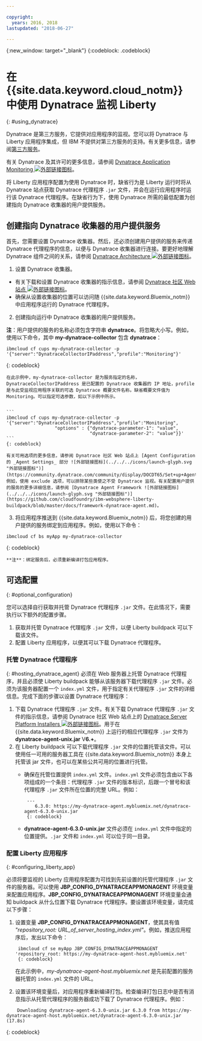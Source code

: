 ```yaml
---

copyright:
  years: 2016, 2018
lastupdated: "2018-06-27"

---
```


{:new_window: target="_blank"}
{:codeblock: .codeblock}

# 在 {{site.data.keyword.cloud_notm}} 中使用 Dynatrace 监视 Liberty
{: #using_dynatrace}

Dynatrace 是第三方服务，它提供对应用程序的监视。您可以将 Dynatrace 与 Liberty 应用程序集成，但 IBM 不提供对第三方服务的支持。有关更多信息，请参阅[第三方服务](../../common/buildpackSupport.html#third-party)。

有关 Dynatrace 及其许可的更多信息，请参阅 [Dynatrace Application Monitoring ![外部链接图标](../../../icons/launch-glyph.svg "外部链接图标")](http://www.dynatrace.com/en/products/application-monitoring.html)。

将 Liberty 应用程序配置为使用 Dynatrace 时，缺省行为是 Liberty 运行时将从 Dynatrace 站点获取 Dynatrace 代理程序 `.jar` 文件，并会在运行应用程序时运行该 Dynatrace 代理程序。在缺省行为下，使用 Dynatrace 所需的最低配置为创建指向 Dynatrace 收集器的用户提供服务。

## 创建指向 Dynatrace 收集器的用户提供服务

首先，您需要设置 Dynatrace 收集器。然后，还必须创建用户提供的服务来传递 Dynatrace 代理程序的信息，以便与 Dynatrace 收集器进行连接。要更好地理解 Dynatrace 组件之间的关系，请参阅 [Dynatrace Architecture ![外部链接图标](../../../icons/launch-glyph.svg "外部链接图标")](https://community.dynatrace.com/community/display/DOCDT65/Architecture)。

1. 设置 Dynatrace 收集器。
  * 有关下载和设置 Dynatrace 收集器的指示信息，请参阅 [Dynatrace 社区 Web 站点 ![外部链接图标](../../../icons/launch-glyph.svg "外部链接图标")](https://community.dynatrace.com/community/display/EVAL/Step+3+-+Connect+Agent+to+Dynatrace)。
  * 确保从设置收集器的位置可以访问随 {{site.data.keyword.Bluemix_notm}} 中应用程序运行的 Dynatrace 代理程序。
2. 创建指向运行中 Dynatrace 收集器的用户提供服务。

  **注**：用户提供的服务的名称必须包含字符串 **dynatrace**。将忽略大小写。例如，使用以下命令，其中 **my-dynatrace-collector** 包含 **dynatrace**：
  ```
  ibmcloud cf cups my-dynatrace-collector -p '{"server":"DynatraceCollectorIPaddress","profile":"Monitoring"}'
  ```
  {: codeblock}

    在此示例中，my-dynatrace-collector 是为服务指定的名称，DynatraceCollectorIPaddress 是已配置的 Dynatrace 收集器的 IP 地址，profile 是与此受监视应用程序关联的可选 Dynatrace 概要文件名称。缺省概要文件值为 Monitoring。可以指定可选参数，如以下示例中所示。


    ```
    ibmcloud cf cups my-dynatrace-collector -p '{"server":"DynatraceCollectorIPaddress","profile":"Monitoring",
                      "options" : {"dynatrace-parameter-1": "value",
                                   "dynatrace-parameter-2": "value"}}'
    ```
    {: codeblock}

    有关可用选项的更多信息，请参阅 Dynatrace 社区 Web 站点上 [Agent Configuration 的 _Agent Settings_ 部分 ![外部链接图标](../../../icons/launch-glyph.svg "外部链接图标")](https://community.dynatrace.com/community/display/DOCDT65/Set+up+Agents)。例如，使用 exclude 选项，可以排除某些类使之不受 Dynatrace 监视。有关配置用户提供的服务的更多详细信息，请参阅 [Dynatrace Agent Framework ![外部链接图标](../../../icons/launch-glyph.svg "外部链接图标")](https://github.com/cloudfoundry/ibm-websphere-liberty-buildpack/blob/master/docs/framework-dynatrace-agent.md)。

3. 将应用程序推送到 {{site.data.keyword.Bluemix_notm}} 后，将您创建的用户提供的服务绑定到应用程序。例如，使用以下命令：
  ```
  ibmcloud cf bs myApp my-dynatrace-collector
  ```
  {: codeblock}

    **注**：绑定服务后，必须重新编译打包应用程序。

## 可选配置
{: #optional_configuration}

您可以选择自行获取并托管 Dynatrace 代理程序 `.jar` 文件。在此情况下，需要执行以下额外的配置步骤。
1. 获取并托管 Dynatrace 代理程序 `.jar` 文件，以便 Liberty buildpack 可以下载该文件。
2. 配置 Liberty 应用程序，以便其可以下载 Dynatrace 代理程序。

### 托管 Dynatrace 代理程序
{: #hosting_dynatrace_agent}
必须在 Web 服务器上托管 Dynatrace 代理程序，并且必须使 Liberty buildpack 能够从该服务器下载代理程序 `.jar` 文件。必须为该服务器配置一个 `index.yml` 文件，用于指定有关代理程序 `.jar` 文件的详细信息。完成下面的步骤以设置 Dynatrace 代理程序：
  1. 下载 Dynatrace 代理程序 `.jar` 文件。有关下载 Dynatrace 代理程序 `.jar` 文件的指示信息，请参阅 Dynatrace 社区 Web 站点上的 [Dynatrace Server Platform Installers ![外部链接图标](../../../icons/launch-glyph.svg "外部链接图标")](https://community.dynatrace.com/community/display/EVAL/Step+1+-+Download+and+install+Dynatrace)。用于在 {{site.data.keyword.Bluemix_notm}} 上运行的相应代理程序 `.jar` 文件为 **dynatrace-agent-unix.jar** V**6.+**。
  2. 在 Liberty buildpack 可以下载代理程序 `.jar` 文件的位置托管该文件。可以使用任一可用的服务器工具在 {{site.data.keyword.Bluemix_notm}} 本身上托管该 jar 文件，也可以在某些公共可用的位置进行托管。
     * 确保在托管位置提供 `index.yml` 文件。`index.yml` 文件必须包含由以下各项组成的一个条目：代理程序 `.jar` 文件的版本标识，后跟一个冒号和该代理程序 `.jar` 文件所在位置的完整 URL。例如：

            ---
               6.3.0: https://my-dynatrace-agent.mybluemix.net/dynatrace-agent-6.3.0-unix.jar
            {: codeblock}

     * **dynatrace-agent-6.3.0-unix.jar** 文件必须在 `index.yml` 文件中指定的位置提供。`.jar` 文件和 `index.yml` 可以位于同一目录。

### 配置 Liberty 应用程序
{: #configuring_liberty_app}

必须将要监视的 Liberty 应用程序配置为可找到先前设置的托管代理程序 `.jar` 文件的服务器。可以使用 **JBP_CONFIG_DYNATRACEAPPMONAGENT** 环境变量来配置应用程序。**JBP_CONFIG_DYNATRACEAPPMONAGENT** 环境变量会通知 buildpack 从什么位置下载 Dynatrace 代理程序。要设置该环境变量，请完成以下步骤：

1. 设置变量 **JBP_CONFIG_DYNATRACEAPPMONAGENT**，使其具有值 *"repository_root: URL_of_server_hosting_index.yml"*。例如，推送应用程序后，发出以下命令：


        ibmcloud cf se myApp JBP_CONFIG_DYNATRACEAPPMONAGENT 'repository_root: https://my-dynatrace-agent-host.mybluemix.net'
        {: codeblock}

    在此示例中，*my-dynatrace-agent-host.mybluemix.net* 是先前配置的服务器托管的 `index.yml` 文件的 URL。

2. 设置该环境变量后，对应用程序重新编译打包。检查编译打包日志中是否有消息指示从托管代理程序的服务器成功下载了 Dynatrace 代理程序。例如：
```
    Downloading dynatrace-agent-6.3.0-unix.jar 6.3.0 from https://my-dynatrace-agent-host.mybluemix.net/dynatrace-agent-6.3.0-unix.jar (17.8s)
```
{: codeblock}
